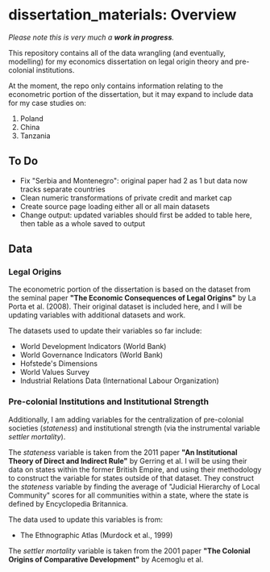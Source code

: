 # dissertation_materials: Overview

*Please note this is very much a **work in progress**.*

This repository contains all of the data wrangling (and eventually, modelling) 
for my economics dissertation on legal origin theory and pre-colonial 
institutions.

At the moment, the repo only contains information relating to the econometric 
portion of the dissertation, but it may expand to include 
data for my case studies on:

1. Poland
2. China
3. Tanzania

## To Do
- Fix "Serbia and Montenegro": original paper had 2 as 1 but data now tracks 
separate countries
- Clean numeric transformations of private credit and market cap
- Create source page loading either all or all main datasets
- Change output: updated variables should first be added to table here, then 
table as a whole saved to output

## Data

### Legal Origins
The econometric portion of the dissertation is based on the dataset from the 
seminal paper **"The Economic Consequences of Legal Origins"** by La Porta et 
al. (2008). Their original dataset is included here, and I will be updating 
variables with additional datasets and work. 

The datasets used to update their variables so far include:
- World Development Indicators (World Bank)
- World Governance Indicators (World Bank)
- Hofstede's Dimensions
- World Values Survey
- Industrial Relations Data (International Labour Organization)

### Pre-colonial Institutions and Institutional Strength
Additionally, I am adding variables for the centralization of pre-colonial 
societies (*stateness*) and institutional strength (via the instrumental 
variable *settler mortality*).

The *stateness* variable is taken from the 2011 paper **"An Institutional Theory
of Direct and Indirect Rule"** by Gerring et al. I will be using their data on 
states within the former British Empire, and using their methodology to 
construct the variable for states outside of that dataset. They construct the
*stateness* variable by finding the average of "Judicial Hierarchy of Local 
Community" scores for all communities within a state, where the state is defined
by Encyclopedia Britannica.

The data used to update this variables is from:
- The Ethnographic Atlas (Murdock et al., 1999)

The *settler mortality* variable is taken from the 2001 paper 
**"The Colonial Origins of Comparative Development"** by Acemoglu et al. 
